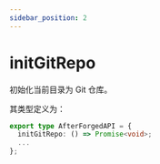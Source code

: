 ```yaml
---
sidebar_position: 2
---
```


# initGitRepo

初始化当前目录为 Git 仓库。

其类型定义为：

```typescript
export type AfterForgedAPI = {
  initGitRepo: () => Promise<void>;
  ...
};
```